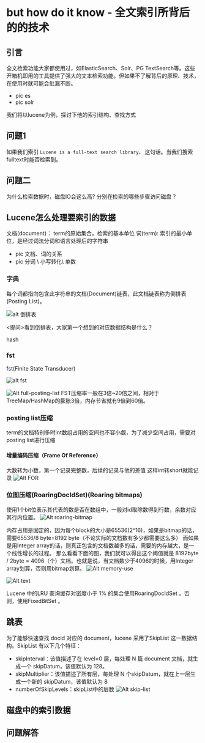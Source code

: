 # but how do it know - 全文索引所背后的的技术

## 引言

全文检索功能大家都使用过，如ElasticSearch、Solr、PG TextSearch等。这些开箱机即用的工具提供了强大的文本检索功能。但如果不了解背后的原理、技术，在使用时就可能会纰漏不断。

- pic es
- pic solr


我们将以lucene为例，探讨下他的索引结构、查找方式


## 问题1

如果我们索引 ```Lucene is a full-text search library。``` 这句话。当我们搜索 fulltext时能否检索到。



## 问题二
为什么检索数据时，磁盘IO会这么高? 分别在检索的哪些步骤访问磁盘？


## Lucene怎么处理要索引的数据

文档(document)： term的原始集合，检索的基本单位
词(term): 索引的最小单位，是经过词法分词和语言处理后的字符串

- pic 文档、词的关系
- pic 分词 \ 小写转化\ 单数


### 字典

每个词都指向包含此字符串的文档(Document)链表，此文档链表称为倒排表(Posting List)。

![alt 倒排表](./pic/posting-list.png)


<提问>看到倒排表，大家第一个想到的对应数据结构是什么？

hash

### fst
fst(Finite State Transducer)

![alt fst](./pic/fst.png)

![Alt full-posting-list](./pic/full-posting-list.png)
FST压缩率一般在3倍~20倍之间，相对于TreeMap/HashMap的膨胀3倍，内存节省就有9倍到60倍。


### posting list压缩

term的文档特别多时int数组占用的空间也不容小觑，为了减少空间占用，需要对posting list进行压缩

#### 增量编码压缩（Frame Of Reference）
大数转为小数，第一个记录完整数，后续的记录与他的差值
这样int转short就能记录
![Alt FOR](./pic/for.png)


### 位图压缩(RoaringDocIdSet)(Roaring bitmaps)
使用1个bit位表示其代表的数是否在数组中，一般对id取除数得到行数，余数对应其行内位置。
![Alt roaring-bitmap](./pic/fixed-bitmap.png)

内存占用是固定的，因为每个block的大小是65536(2^16)，如果是bitmap的话，需要65536/8 byte=8192 byte（不论实际的文档数有多少都需要这么多） 而如果是用Integer array的话，则真正包含的文档数越多的话，需要的内存越大，是一个线性增长的过程。 那么看看下面的图，我们就可以得出这个阈值就是 8192byte / 2byte = 4096（个）文档。也就是说，当文档数少于4096的时候，用Integer array划算，否则用bitmap划算。
![Alt memory-use](./pic/memory-use.png)

![Alt text](./pic/roaring-bitmap.png)

Lucene 中的LRU 查询缓存对密度小于 1% 的集合使用RoaringDocIdSet 。否则，使用FixedBitSet 。
## 跳表

为了能够快速查找 docid 对应的 document，lucene 采用了SkipList 这一数据结构。SkipList 有以下几个特征：

- skipInterval：该值描述了在 level=0 层，每处理 N 篇 document 文档，就生成一个 skipDatum，该值默认为 128。
- skipMultiplier：该值描述了所有层，每处理 N 个skipDatum，就在上一层生成一个新的 skipDatum，该值默认为 8
- numberOfSkipLevels：skipList中的层数
![Alt skip-list](./pic/skip-list.png)

## 磁盘中的索引数据


## 问题解答
